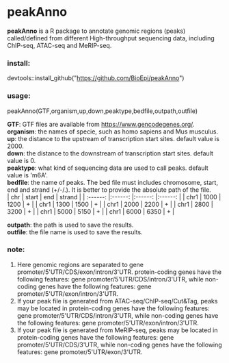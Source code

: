 # peakAnno

**peakAnno** is a R package to annotate genomic regions (peaks) called/defined from different High-throughput sequencing data, including ChIP-seq, ATAC-seq and MeRIP-seq. 

### install:  
devtools::install_github("https://github.com/BioEpi/peakAnno")

### usage:  
peakAnno(GTF,organism,up,down,peaktype,bedfile,outpath,outfile)  

**GTF**: GTF files are available from https://www.gencodegenes.org/.  
**organism**: the names of specie, such as homo sapiens and Mus musculus.  
**up**: the distance to the upstream of transcription start sites. default value is 2000.    
**down**: the distance to the downstream of transcription start sites. default value is 0.  
**peaktype**: what kind of sequencing data are used to call peaks.  default value is 'm6A'.  
**bedfile**: the name of peaks. The bed file must includes chromosome, start, end and strand (+/-/.). It is better to provide the absolute path of the file.  
| chr | start | end | strand |
| :------: |:------: |:------: |:------: |
| chr1 | 1000 | 1200 | + |
| chr1 | 1300 | 1500 | + |
| chr1 | 2000 | 2200 | + |
| chr1 | 2800 | 3200 | + |
| chr1 | 5000 | 5150 | + |
| chr1 | 6000 | 6350 | + |  

**outpath**: the path is used to save the results.  
**outfile**: the file name is used to save the results.   

### note:  
1.  Here genomic regions are separated to gene promoter/5'UTR/CDS/exon/intron/3'UTR. protein-coding genes have the following features: gene promoter/5'UTR/CDS/intron/3'UTR, while non-coding genes have the following features: gene promoter/5'UTR/exon/intron/3'UTR.  
2.  If your peak file is generated from ATAC-seq/ChIP-seq/Cut&Tag, peaks may be located in protein-coding genes have the following features: gene  promoter/5'UTR/CDS/intron/3'UTR, while non-coding genes have the following features: gene promoter/5'UTR/exon/intron/3'UTR. 
3.  If your peak file is generated from MeRIP-seq, peaks may be located in protein-coding genes have the following features: gene promoter/5'UTR/CDS/3'UTR, while non-coding genes have the following features: gene promoter/5'UTR/exon/3'UTR. 
